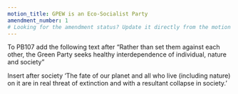 ```yaml
---
motion_title: GPEW is an Eco-Socialist Party
amendment_number: 1
# Looking for the amendment status? Update it directly from the motion page!
---
```

To PB107 add the following text after “Rather than set them against each other, the Green Party seeks healthy interdependence of individual, nature and society”

Insert after society
‘The fate of our planet and all who live (including nature) on it are in real threat of extinction and with a resultant collapse in society.’
